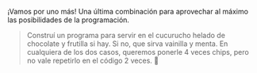 ¡Vamos por uno más! Una última combinación para aprovechar al máximo las posibilidades de la programación.

> Construí un programa para servir en el cucurucho helado de chocolate y frutilla si hay. Si no, que sirva vainilla y menta. En cualquiera de los dos casos, queremos ponerle 4 veces chips, pero no vale repetirlo en el código 2 veces. :see_no_evil: 
 